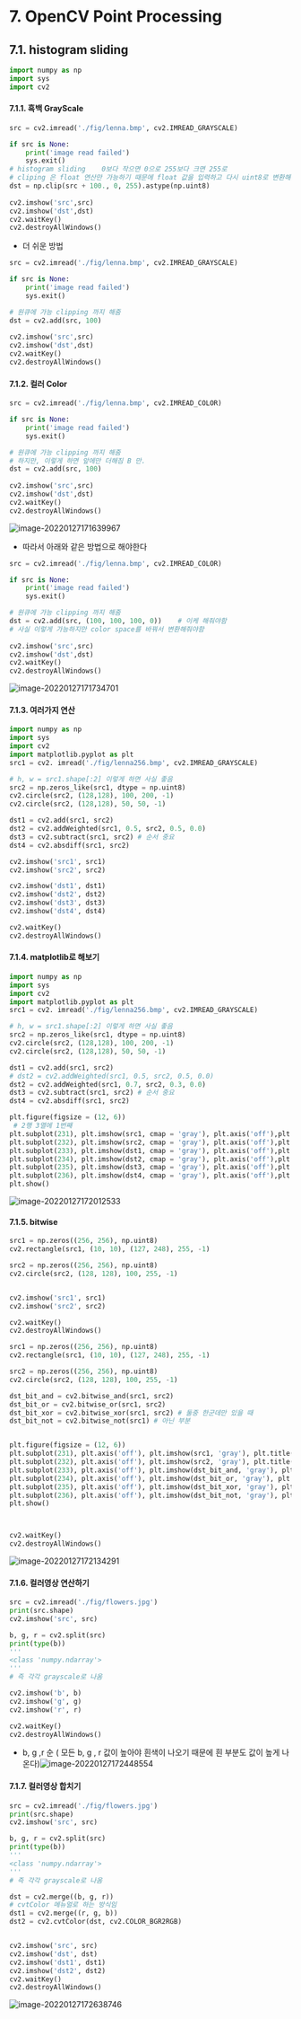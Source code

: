 # 7. OpenCV Point Processing
## 7.1. histogram sliding 

```python
import numpy as np
import sys
import cv2
```



#### 7.1.1. 흑백 GrayScale

```python
src = cv2.imread('./fig/lenna.bmp', cv2.IMREAD_GRAYSCALE)

if src is None:
    print('image read failed')
    sys.exit()
# histogram sliding    0보다 작으면 0으로 255보다 크면 255로
# cliping 은 float 연산만 가능하기 때문에 float 값을 입력하고 다시 uint8로 변환해줘야 함    
dst = np.clip(src + 100., 0, 255).astype(np.uint8) 
    
cv2.imshow('src',src)
cv2.imshow('dst',dst)
cv2.waitKey()
cv2.destroyAllWindows()
```

- 더 쉬운 방법

```python
src = cv2.imread('./fig/lenna.bmp', cv2.IMREAD_GRAYSCALE)

if src is None:
    print('image read failed')
    sys.exit()

# 원큐에 가능 clipping 까지 해줌
dst = cv2.add(src, 100)    
    
cv2.imshow('src',src)
cv2.imshow('dst',dst)
cv2.waitKey()
cv2.destroyAllWindows()
```



#### 7.1.2. 컬러 Color

```python
src = cv2.imread('./fig/lenna.bmp', cv2.IMREAD_COLOR)

if src is None:
    print('image read failed')
    sys.exit()

# 원큐에 가능 clipping 까지 해줌
# 하지만, 이렇게 하면 앞에만 더해짐 B 만.  
dst = cv2.add(src, 100)    
    
cv2.imshow('src',src)
cv2.imshow('dst',dst)
cv2.waitKey()
cv2.destroyAllWindows()

```

![image-20220127171639967](image.assets/image-20220127171639967.png)



- 따라서 아래와 같은 방법으로 해야한다

```python
src = cv2.imread('./fig/lenna.bmp', cv2.IMREAD_COLOR)

if src is None:
    print('image read failed')
    sys.exit()

# 원큐에 가능 clipping 까지 해줌
dst = cv2.add(src, (100, 100, 100, 0))    # 이케 해줘야함 
# 사실 이렇게 가능하지만 color space를 바꿔서 변환해줘야함
    
cv2.imshow('src',src)
cv2.imshow('dst',dst)
cv2.waitKey()
cv2.destroyAllWindows()

```

![image-20220127171734701](image.assets/image-20220127171734701.png)



#### 7.1.3. 여러가지 연산

```python
import numpy as np
import sys
import cv2
import matplotlib.pyplot as plt
src1 = cv2. imread('./fig/lenna256.bmp', cv2.IMREAD_GRAYSCALE)

# h, w = src1.shape[:2] 이렇게 하면 사실 좋음
src2 = np.zeros_like(src1, dtype = np.uint8)
cv2.circle(src2, (128,128), 100, 200, -1)
cv2.circle(src2, (128,128), 50, 50, -1)

dst1 = cv2.add(src1, src2)
dst2 = cv2.addWeighted(src1, 0.5, src2, 0.5, 0.0)
dst3 = cv2.subtract(src1, src2) # 순서 중요
dst4 = cv2.absdiff(src1, src2)

cv2.imshow('src1', src1)
cv2.imshow('src2', src2)

cv2.imshow('dst1', dst1)
cv2.imshow('dst2', dst2)
cv2.imshow('dst3', dst3)
cv2.imshow('dst4', dst4)

cv2.waitKey()
cv2.destroyAllWindows()

```



#### 7.1.4. matplotlib로 해보기

```python
import numpy as np
import sys
import cv2
import matplotlib.pyplot as plt
src1 = cv2. imread('./fig/lenna256.bmp', cv2.IMREAD_GRAYSCALE)

# h, w = src1.shape[:2] 이렇게 하면 사실 좋음
src2 = np.zeros_like(src1, dtype = np.uint8)
cv2.circle(src2, (128,128), 100, 200, -1)
cv2.circle(src2, (128,128), 50, 50, -1)

dst1 = cv2.add(src1, src2)
# dst2 = cv2.addWeighted(src1, 0.5, src2, 0.5, 0.0)
dst2 = cv2.addWeighted(src1, 0.7, src2, 0.3, 0.0)
dst3 = cv2.subtract(src1, src2) # 순서 중요
dst4 = cv2.absdiff(src1, src2)

plt.figure(figsize = (12, 6))
 # 2행 3열에 1번째
plt.subplot(231), plt.imshow(src1, cmap = 'gray'), plt.axis('off'),plt.title('src1')
plt.subplot(232), plt.imshow(src2, cmap = 'gray'), plt.axis('off'),plt.title('src2')
plt.subplot(233), plt.imshow(dst1, cmap = 'gray'), plt.axis('off'),plt.title('add')
plt.subplot(234), plt.imshow(dst2, cmap = 'gray'), plt.axis('off'),plt.title('addweighted')
plt.subplot(235), plt.imshow(dst3, cmap = 'gray'), plt.axis('off'),plt.title('subtract')
plt.subplot(236), plt.imshow(dst4, cmap = 'gray'), plt.axis('off'),plt.title('absdiff')
plt.show()

```

![image-20220127172012533](image.assets/image-20220127172012533.png)



#### 7.1.5. bitwise

```python
src1 = np.zeros((256, 256), np.uint8)
cv2.rectangle(src1, (10, 10), (127, 248), 255, -1)

src2 = np.zeros((256, 256), np.uint8)
cv2.circle(src2, (128, 128), 100, 255, -1)


cv2.imshow('src1', src1)
cv2.imshow('src2', src2)

cv2.waitKey()
cv2.destroyAllWindows()
```

```python
src1 = np.zeros((256, 256), np.uint8)
cv2.rectangle(src1, (10, 10), (127, 248), 255, -1)

src2 = np.zeros((256, 256), np.uint8)
cv2.circle(src2, (128, 128), 100, 255, -1)

dst_bit_and = cv2.bitwise_and(src1, src2)
dst_bit_or = cv2.bitwise_or(src1, src2)
dst_bit_xor = cv2.bitwise_xor(src1, src2) # 둘중 한군데만 있을 때
dst_bit_not = cv2.bitwise_not(src1) # 아닌 부분


plt.figure(figsize = (12, 6))
plt.subplot(231), plt.axis('off'), plt.imshow(src1, 'gray'), plt.title('src1')
plt.subplot(232), plt.axis('off'), plt.imshow(src2, 'gray'), plt.title('src2')
plt.subplot(233), plt.axis('off'), plt.imshow(dst_bit_and, 'gray'), plt.title('dst_bit_and')
plt.subplot(234), plt.axis('off'), plt.imshow(dst_bit_or, 'gray'), plt.title('dst_bit_or')
plt.subplot(235), plt.axis('off'), plt.imshow(dst_bit_xor, 'gray'), plt.title('dst_bit_xor')
plt.subplot(236), plt.axis('off'), plt.imshow(dst_bit_not, 'gray'), plt.title('dst_bit_not_src1')
plt.show()



cv2.waitKey()
cv2.destroyAllWindows()
```

![image-20220127172134291](image.assets/image-20220127172134291.png)



#### 7.1.6. 컬러영상 연산하기

```python
src = cv2.imread('./fig/flowers.jpg')
print(src.shape)
cv2.imshow('src', src)

b, g, r = cv2.split(src)
print(type(b))
'''
<class 'numpy.ndarray'>
'''
# 즉 각각 grayscale로 나옴

cv2.imshow('b', b)
cv2.imshow('g', g)
cv2.imshow('r', r)

cv2.waitKey()
cv2.destroyAllWindows()
```

- b, g ,r 순 ( 모든 b, g , r 값이 높아야 흰색이 나오기 때문에 흰 부분도 값이 높게 나온다)![image-20220127172448554](image.assets/image-20220127172448554.png)



#### 7.1.7. 컬러영상 합치기

```python
src = cv2.imread('./fig/flowers.jpg')
print(src.shape)
cv2.imshow('src', src)

b, g, r = cv2.split(src)
print(type(b))
'''
<class 'numpy.ndarray'>
'''
# 즉 각각 grayscale로 나옴

dst = cv2.merge((b, g, r))
# cvtColor 메뉴얼로 하는 방식임 
dst1 = cv2.merge((r, g, b))
dst2 = cv2.cvtColor(dst, cv2.COLOR_BGR2RGB)


cv2.imshow('src', src)
cv2.imshow('dst', dst)
cv2.imshow('dst1', dst1)
cv2.imshow('dst2', dst2)
cv2.waitKey()
cv2.destroyAllWindows()
```

![image-20220127172638746](image.assets/image-20220127172638746.png)
